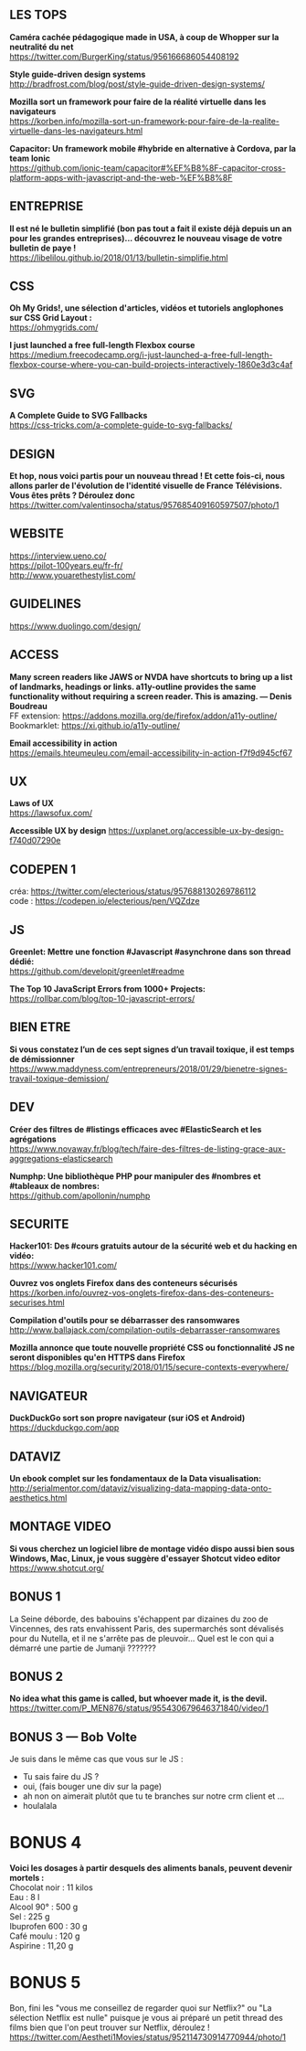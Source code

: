 ## LES TOPS

**Caméra cachée pédagogique made in USA, à coup de Whopper sur la neutralité du net**  
https://twitter.com/BurgerKing/status/956166686054408192

**Style guide-driven design systems**  
http://bradfrost.com/blog/post/style-guide-driven-design-systems/

**Mozilla sort un framework pour faire de la réalité virtuelle dans les navigateurs**  
https://korben.info/mozilla-sort-un-framework-pour-faire-de-la-realite-virtuelle-dans-les-navigateurs.html

**Capacitor: Un framework mobile #hybride en alternative à Cordova, par la team Ionic**  
https://github.com/ionic-team/capacitor#%EF%B8%8F-capacitor-cross-platform-apps-with-javascript-and-the-web-%EF%B8%8F


## ENTREPRISE

**Il est né le bulletin simplifié (bon pas tout a fait il existe déjà depuis un an pour les grandes entreprises)... découvrez le nouveau visage de votre bulletin de paye !**  
https://libelilou.github.io/2018/01/13/bulletin-simplifie.html


## CSS

**Oh My Grids!, une sélection d'articles, vidéos et tutoriels anglophones sur CSS Grid Layout :**  
https://ohmygrids.com/

**I just launched a free full-length Flexbox course**  
https://medium.freecodecamp.org/i-just-launched-a-free-full-length-flexbox-course-where-you-can-build-projects-interactively-1860e3d3c4af


## SVG

**A Complete Guide to SVG Fallbacks**  
https://css-tricks.com/a-complete-guide-to-svg-fallbacks/


## DESIGN

**Et hop, nous voici partis pour un nouveau thread ! Et cette fois-ci, nous allons parler de l'évolution de l'identité visuelle de France Télévisions. Vous êtes prêts ? Déroulez donc**  
https://twitter.com/valentinsocha/status/957685409160597507/photo/1


## WEBSITE

https://interview.ueno.co/  
https://pilot-100years.eu/fr-fr/  
http://www.youarethestylist.com/  


## GUIDELINES
https://www.duolingo.com/design/


## ACCESS

**Many screen readers like JAWS or NVDA have shortcuts to bring up a list of landmarks, headings or links. a11y-outline provides the same functionality without requiring a screen reader. This is amazing. — Denis Boudreau**  
FF extension: https://addons.mozilla.org/de/firefox/addon/a11y-outline/
Bookmarklet: https://xi.github.io/a11y-outline/

**Email accessibility in action**  
https://emails.hteumeuleu.com/email-accessibility-in-action-f7f9d945cf67

## UX 

**Laws of UX**  
https://lawsofux.com/

**Accessible UX by design**
https://uxplanet.org/accessible-ux-by-design-f740d07290e


## CODEPEN 1
créa: https://twitter.com/electerious/status/957688130269786112  
code : https://codepen.io/electerious/pen/VQZdze


## JS

**Greenlet: Mettre une fonction #Javascript #asynchrone dans son thread dédié:**  
https://github.com/developit/greenlet#readme

**The Top 10 JavaScript Errors from 1000+ Projects:**  
https://rollbar.com/blog/top-10-javascript-errors/


## BIEN ETRE

**Si vous constatez l’un de ces sept signes d’un travail toxique, il est temps de démissionner**  
https://www.maddyness.com/entrepreneurs/2018/01/29/bienetre-signes-travail-toxique-demission/


## DEV 

**Créer des filtres de #listings efficaces avec #ElasticSearch et les agrégations**  
https://www.novaway.fr/blog/tech/faire-des-filtres-de-listing-grace-aux-aggregations-elasticsearch

**Numphp: Une bibliothèque PHP pour manipuler des #nombres et #tableaux de nombres:**  
https://github.com/apollonin/numphp


## SECURITE

**Hacker101: Des #cours gratuits autour de la sécurité web et du hacking en vidéo:**  
https://www.hacker101.com/

**Ouvrez vos onglets Firefox dans des conteneurs sécurisés**  
https://korben.info/ouvrez-vos-onglets-firefox-dans-des-conteneurs-securises.html

**Compilation d'outils pour se débarrasser des ransomwares** 
http://www.ballajack.com/compilation-outils-debarrasser-ransomwares

**Mozilla annonce que toute nouvelle propriété CSS ou fonctionnalité JS ne seront disponibles qu'en HTTPS dans Firefox**  
https://blog.mozilla.org/security/2018/01/15/secure-contexts-everywhere/


## NAVIGATEUR

**DuckDuckGo sort son propre navigateur (sur iOS et Android)**  
https://duckduckgo.com/app


## DATAVIZ

**Un ebook complet sur les fondamentaux de la Data visualisation:**  
http://serialmentor.com/dataviz/visualizing-data-mapping-data-onto-aesthetics.html


## MONTAGE VIDEO

**Si vous cherchez un logiciel libre de montage vidéo dispo aussi bien sous Windows, Mac, Linux, je vous suggère d'essayer Shotcut video editor**  
https://www.shotcut.org/


## BONUS 1

La Seine déborde, des babouins s'échappent par dizaines du zoo de Vincennes, des rats envahissent Paris, des supermarchés sont dévalisés pour du Nutella, et il ne s'arrête pas de pleuvoir...
Quel est le con qui a démarré une partie de Jumanji ???????

## BONUS 2

**No idea what this game is called, but whoever made it, is the devil.**  
https://twitter.com/P_MEN876/status/955430679646371840/video/1

## BONUS 3 — Bob Volte

Je suis dans le même cas que vous sur le JS :  
- Tu sais faire du JS ?  
- oui, (fais bouger une div sur la page)  
- ah non on aimerait plutôt que tu te branches sur notre crm client et ...  
- houlalala  

# BONUS 4

**Voici les dosages à partir desquels des aliments banals, peuvent devenir mortels :**  
Chocolat noir : 11 kilos  
Eau : 8 l  
Alcool 90° : 500 g  
Sel : 225 g  
Ibuprofen 600 : 30 g  
Café moulu : 120 g  
Aspirine : 11,20 g  

# BONUS 5

Bon, fini les "vous me conseillez de regarder quoi sur Netflix?" ou "La sélection Netflix est nulle" puisque je vous ai préparé un petit thread des films bien que l'on peut trouver sur Netflix, déroulez !  
https://twitter.com/Aestheti1Movies/status/952114730914770944/photo/1
